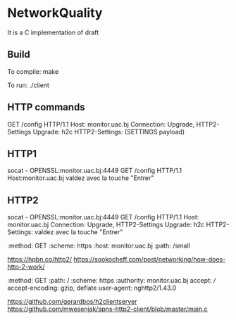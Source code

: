 # NetworkQuality
It is a C implementation of draft 

## Build

To compile:
make

To run:
./client

## HTTP commands

GET /config HTTP/1.1
Host: monitor.uac.bj
Connection: Upgrade, HTTP2-Settings
Upgrade: h2c 
HTTP2-Settings: (SETTINGS payload)

HTTP1
-----

socat - OPENSSL:monitor.uac.bj:4449
GET /config HTTP/1.1
Host:monitor.uac.bj
valdez avec la touche "Entrer"

HTTP2
-----

socat - OPENSSL:monitor.uac.bj:4449
GET /config HTTP/1.1
Host: monitor.uac.bj
Connection: Upgrade, HTTP2-Settings
Upgrade: h2c 
HTTP2-Settings: 
valdez avec la touche "Entrer"

:method: GET
:scheme: https
:host: monitor.uac.bj
:path: /small

https://hpbn.co/http2/
https://sookocheff.com/post/networking/how-does-http-2-work/


:method: GET
:path: /
:scheme: https
:authority: monitor.uac.bj
accept: */*
accept-encoding: gzip, deflate
user-agent: nghttp2/1.43.0


https://github.com/gerardbos/h2clientserver
https://github.com/mwesenjak/apns-http2-client/blob/master/main.c

